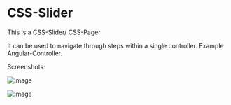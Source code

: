 # CSS-Slider

This is a CSS-Slider/ CSS-Pager

It can be used to navigate through steps within a single controller. Example Angular-Controller.

Screenshots:

![image](img/step1.JPG)

![image](img/step2.JPG)
